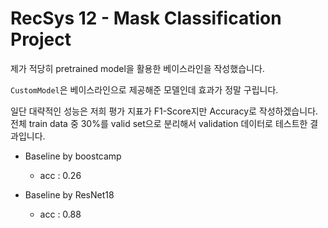 # RecSys 12 - Mask Classification Project

제가 적당히 pretrained model을 활용한 베이스라인을 작성했습니다.  

`CustomModel`은 베이스라인으로 제공해준 모델인데 효과가 정말 구립니다.  

일단 대략적인 성능은 저희 평가 지표가 F1-Score지만 Accuracy로 작성하겠습니다.
전체 train data 중 30%를 valid set으로 분리해서 validation 데이터로 테스트한 결과입니다.

- Baseline by boostcamp
	- acc : 0.26

- Baseline by ResNet18
	- acc : 0.88
